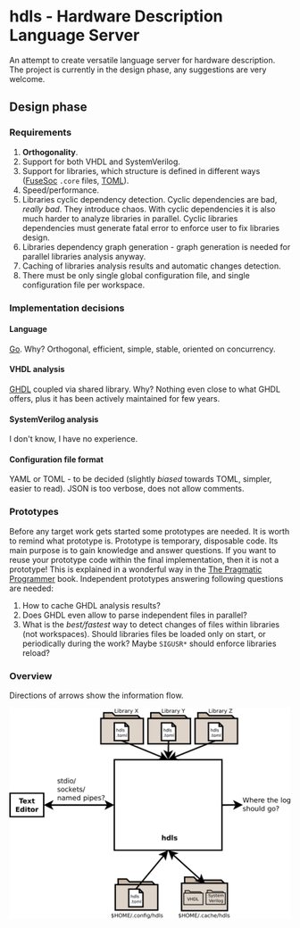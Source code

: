 # hdls - Hardware Description Language Server
An attempt to create versatile language server for hardware description.
The project is currently in the design phase, any suggestions are very welcome.

## Design phase

### Requirements
1. **Orthogonality**.
2. Support for both VHDL and SystemVerilog.
3. Support for libraries, which structure is defined in different ways ([FuseSoc](https://github.com/olofk/fusesoc) `.core` files, [TOML](https://github.com/toml-lang/toml)).
4. Speed/performance.
5. Libraries cyclic dependency detection.
Cyclic dependencies are bad, *really bad*.
They introduce chaos.
With cyclic dependencies it is also much harder to analyze libraries in parallel.
Cyclic libraries dependencies must generate fatal error to enforce user to fix libraries design.
6. Libraries dependency graph generation - graph generation is needed for parallel libraries analysis anyway.
7. Caching of libraries analysis results and automatic changes detection.
8. There must be only single global configuration file, and single configuration file per workspace.

### Implementation decisions

#### Language
[Go](https://golang.org/).
Why?
Orthogonal, efficient, simple, stable, oriented on concurrency.

#### VHDL analysis
[GHDL](https://github.com/ghdl/ghdl) coupled via shared library.
Why?
Nothing even close to what GHDL offers, plus it has been actively maintained for few years.

#### SystemVerilog analysis
I don't know, I have no experience.

#### Configuration file format
YAML or TOML - to be decided (slightly *biased* towards TOML, simpler, easier to read).
JSON is too verbose, does not allow comments.

### Prototypes
Before any target work gets started some prototypes are needed.
It is worth to remind what prototype is.
Prototype is temporary, disposable code.
Its main purpose is to gain knowledge and answer questions.
If you want to reuse your prototype code within the final implementation, then it is not a prototype!
This is explained in a wonderful way in the [The Pragmatic Programmer](https://en.wikipedia.org/wiki/The_Pragmatic_Programmer) book.
Independent prototypes answering following questions are needed:
1. How to cache GHDL analysis results?
2. Does GHDL even allow to parse independent files in parallel?
3. What is the *best/fastest* way to detect changes of files within libraries (not workspaces).
Should libraries files be loaded only on start, or periodically during the work?
Maybe `SIGUSR*` should enforce libraries reload?

### Overview

Directions of arrows show the information flow.
<p align="center"><img src="/images/overview.svg?raw=true"/></p>
